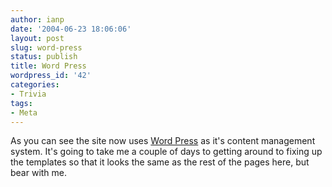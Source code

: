 ```yaml
---
author: ianp
date: '2004-06-23 18:06:06'
layout: post
slug: word-press
status: publish
title: Word Press
wordpress_id: '42'
categories:
- Trivia
tags:
- Meta
---
```


As you can see the site now uses [Word Press](http://www.wordpress.org)
as it's content management system. It's going to take me a couple of
days to getting around to fixing up the templates so that it looks the
same as the rest of the pages here, but bear with me.
